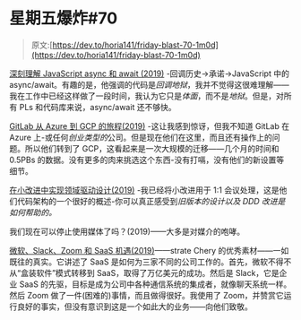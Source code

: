 # 星期五爆炸#70

> 原文:[https://dev.to/horia141/friday-blast-70-1m0d](https://dev.to/horia141/friday-blast-70-1m0d)

[深刻理解 JavaScript async 和 await (2019)](https://blog.bitsrc.io/understanding-javascript-async-and-await-with-examples-a010b03926ea) -回调历史->承诺->JavaScript 中的 async/await。有趣的是，他强调的代码是*回调地狱*，我并不觉得这很难理解——我在工作中已经这样做了一段时间，我认为它只是*体面*，而不是*地狱*。但是，对所有 PLs 和代码库来说，async/await 还不够快。

[GitLab 从 Azure 到 GCP 的旅程(2019)](https://about.gitlab.com/2019/05/02/gitlab-journey-from-azure-to-gcp/) -这让我感到惊讶，但我不知道 GitLab 在 Azure 上-或任何*创业类型的*公司。但是现在他们在这里，而且还有操作上的问题。所以他们转到了 GCP，这看起来是一次大规模的迁移——几个月的时间和 0.5PBs 的数据。没有更多的肉来挑选这个东西-没有打嗝，没有他们的新设置等细节。

[在小改进中实现领域驱动设计(2019)](https://tech.small-improvements.com/implementing-domain-driven-design-at-small-improvements/) -我已经将小改进用于 1:1 会议处理，这是他们代码架构的一个很好的概述-你可以真正感受到*旧版本的设计以及 DDD 改进是如何帮助的。*

我们现在可以停止使用媒体了吗？(2019)——大多是对媒介的咆哮。

[微软、Slack、Zoom 和 SaaS 机遇(2019)](https://stratechery.com/2019/microsoft-slack-zoom-and-the-saas-opportunity/?utm_source=feedly&utm_medium=webfeeds)——strate Chery 的优秀素材——一如既往的真实。它讲述了 SaaS 是如何为三家不同的公司工作的。首先，微软不得不从“盒装软件”模式转移到 SaaS，取得了万亿美元的成功。然后是 Slack，它是企业 SaaS 的先驱，目标是成为公司中各种通信系统的集成者，就像聊天系统一样。然后 Zoom 做了一件(困难的)事情，而且做得很好。我使用了 Zoom，并赞赏它运行良好的事实，但没有意识到这是一个如此大的业务——向他们致敬。